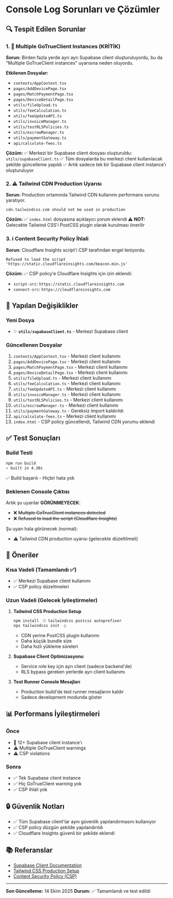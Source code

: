 # Console Log Sorunları ve Çözümler

## 🔍 Tespit Edilen Sorunlar

### 1. 🔴 Multiple GoTrueClient Instances (KRİTİK)
**Sorun:** Birden fazla yerde ayrı ayrı Supabase client oluşturuluyordu, bu da "Multiple GoTrueClient instances" uyarısına neden oluyordu.

**Etkilenen Dosyalar:**
- `contexts/AppContext.tsx`
- `pages/AddDevicePage.tsx`
- `pages/MatchPaymentPage.tsx`
- `pages/DeviceDetailPage.tsx`
- `utils/fileUpload.ts`
- `utils/feeCalculation.ts`
- `utils/feeUpdateAPI.ts`
- `utils/invoiceManager.ts`
- `utils/testRLSPolicies.ts`
- `utils/escrowManager.ts`
- `utils/paymentGateway.ts`
- `api/calculate-fees.ts`

**Çözüm:**
✅ Merkezi bir Supabase client dosyası oluşturuldu: `utils/supabaseClient.ts`
✅ Tüm dosyalarda bu merkezi client kullanılacak şekilde güncelleme yapıldı
✅ Artık sadece tek bir Supabase client instance'ı oluşturuluyor

### 2. ⚠️ Tailwind CDN Production Uyarısı
**Sorun:** Production ortamında Tailwind CDN kullanımı performans sorunu yaratıyor.

```
cdn.tailwindcss.com should not be used in production
```

**Çözüm:**
✅ `index.html` dosyasına açıklayıcı yorum eklendi
⚠️ **NOT:** Gelecekte Tailwind CSS'i PostCSS plugin olarak kurulması önerilir

### 3. ℹ️ Content Security Policy İhlali
**Sorun:** Cloudflare Insights script'i CSP tarafından engel leniyordu.

```
Refused to load the script 'https://static.cloudflareinsights.com/beacon.min.js'
```

**Çözüm:**
✅ CSP policy'e Cloudflare Insights için izin eklendi:
- `script-src`: `https://static.cloudflareinsights.com`
- `connect-src`: `https://cloudflareinsights.com`

## 📝 Yapılan Değişiklikler

### Yeni Dosya
- ✨ **`utils/supabaseClient.ts`** - Merkezi Supabase client

### Güncellenen Dosyalar
1. `contexts/AppContext.tsx` - Merkezi client kullanımı
2. `pages/AddDevicePage.tsx` - Merkezi client kullanımı
3. `pages/MatchPaymentPage.tsx` - Merkezi client kullanımı
4. `pages/DeviceDetailPage.tsx` - Merkezi client kullanımı
5. `utils/fileUpload.ts` - Merkezi client kullanımı
6. `utils/feeCalculation.ts` - Merkezi client kullanımı
7. `utils/feeUpdateAPI.ts` - Merkezi client kullanımı
8. `utils/invoiceManager.ts` - Merkezi client kullanımı
9. `utils/testRLSPolicies.ts` - Merkezi client kullanımı
10. `utils/escrowManager.ts` - Merkezi client kullanımı
11. `utils/paymentGateway.ts` - Gereksiz import kaldırıldı
12. `api/calculate-fees.ts` - Merkezi client kullanımı
13. `index.html` - CSP policy güncellendi, Tailwind CDN yorumu eklendi

## ✅ Test Sonuçları

### Build Testi
```bash
npm run build
✓ built in 4.38s
```
✅ Build başarılı - Hiçbir hata yok

### Beklenen Console Çıktısı
Artık şu uyarılar **GÖRÜNMEYECEK**:
- ❌ ~~Multiple GoTrueClient instances detected~~
- ❌ ~~Refused to load the script (Cloudflare Insights)~~

Şu uyarı hala görünecek (normal):
- ⚠️ Tailwind CDN production uyarısı (gelecekte düzeltilmeli)

## 🎯 Öneriler

### Kısa Vadeli (Tamamlandı ✅)
- ✅ Merkezi Supabase client kullanımı
- ✅ CSP policy düzeltmeleri

### Uzun Vadeli (Gelecek İyileştirmeler)
1. **Tailwind CSS Production Setup**
   ```bash
   npm install -D tailwindcss postcss autoprefixer
   npx tailwindcss init -p
   ```
   - CDN yerine PostCSS plugin kullanımı
   - Daha küçük bundle size
   - Daha hızlı yükleme süreleri

2. **Supabase Client Optimizasyonu**
   - Service role key için ayrı client (sadece backend'de)
   - RLS bypass gereken yerlerde ayrı client kullanımı

3. **Test Runner Console Mesajları**
   - Production build'de test runner mesajlarını kaldır
   - Sadece development modunda göster

## 📊 Performans İyileştirmeleri

### Önce
- 🔴 12+ Supabase client instance'ı
- ⚠️ Multiple GoTrueClient warnings
- ⚠️ CSP violations

### Sonra
- ✅ Tek Supabase client instance
- ✅ Hiç GoTrueClient warning yok
- ✅ CSP ihlali yok

## 🔒 Güvenlik Notları

- ✅ Tüm Supabase client'lar aynı güvenlik yapılandırmasını kullanıyor
- ✅ CSP policy düzgün şekilde yapılandırıldı
- ✅ Cloudflare Insights güvenli bir şekilde eklendi

## 📚 Referanslar

- [Supabase Client Documentation](https://supabase.com/docs/reference/javascript/initializing)
- [Tailwind CSS Production Setup](https://tailwindcss.com/docs/installation)
- [Content Security Policy (CSP)](https://developer.mozilla.org/en-US/docs/Web/HTTP/CSP)

---

**Son Güncelleme:** 14 Ekim 2025
**Durum:** ✅ Tamamlandı ve test edildi

